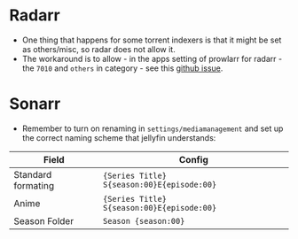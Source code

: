 # Radarr 

- One thing that happens for some torrent indexers is that it might be set as others/misc, so radar does not allow it.
- The workaround is to allow - in the apps setting of prowlarr for radarr - the `7010` and `others` in category - see this [github issue](https://github.com/Jackett/Jackett/issues/8961#:~:text=wait%2C%20or%20add-,7010,-to%20the%20categories).

# Sonarr
- Remember to turn on renaming in `settings/mediamanagement` and set up the correct naming scheme that jellyfin understands:

| Field             | Config                                    |
|-------------------|-------------------------------------------|
|Standard formating | `{Series Title} S{season:00}E{episode:00}`|
|Anime              | `{Series Title} S{season:00}E{episode:00}`|
|Season Folder      | `Season {season:00}`                      |